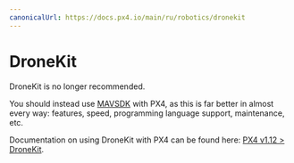 ```yaml
---
canonicalUrl: https://docs.px4.io/main/ru/robotics/dronekit
---
```


# DroneKit

DroneKit is no longer recommended.

You should instead use [MAVSDK](https://mavsdk.mavlink.io/) with PX4, as this is far better in almost every way: features, speed, programming language support, maintenance, etc.

Documentation on using DroneKit with PX4 can be found here: [PX4 v1.12 > DroneKit](https://docs.px4.io/v1.12/en/robotics/dronekit.html).